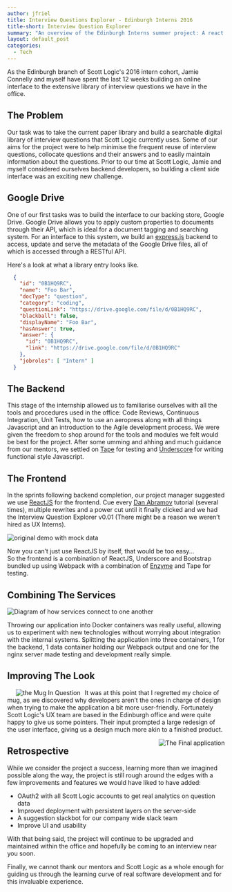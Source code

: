 ```yaml
---
author: jfriel
title: Interview Questions Explorer - Edinburgh Interns 2016
title-short: Interview Question Explorer
summary: "An overview of the Edinburgh Interns summer project: A react application to filter and search interview questions stored on Google Drive"
layout: default_post
categories:
  - Tech
---
```



As the Edinburgh branch of Scott Logic's 2016 intern cohort,
 Jamie Connelly and myself have spent the last 12 weeks building an online interface to the extensive library of interview questions we have in the office.


## The Problem

Our task was to take the current paper library and build a searchable digital library of interview questions that Scott Logic currently uses.
Some of our aims for the project were to help minimise the frequent reuse of interview questions, collocate questions and their answers and to easily maintain information about the questions.
Prior to our time at Scott Logic, Jamie and myself considered ourselves backend developers, so building a client side interface was an exciting new challenge.



## Google Drive

One of our first tasks was to build the interface to our backing store, Google Drive.
Google Drive allows you to apply custom properties to documents through their API,
which is ideal for a document tagging and searching system. For an interface to this system,
we build an [express.js](http://www.expressjs.com) backend to access, update and serve the metadata of the Google Drive files,
all of which is accessed through a RESTful API.


Here's a look at what a library entry looks like.

~~~ json
  {
    "id": "0B1HQ9RC",
    "name": "Foo Bar",
    "docType": "question",
    "category": "coding",
    "questionLink": "https://drive.google.com/file/d/0B1HQ9RC",
    "blackball": false,
    "displayName": "Foo Bar",
    "hasAnswer": true,
    "answer": {
      "id": "0B1HQ9RC",
      "link": "https://drive.google.com/file/d/0B1HQ9RC"
    },
    "jobroles": [ "Intern" ]
  }
~~~


## The Backend

This stage of the internship allowed us to familiarise ourselves with all the tools and procedures used in the office:
 Code Reviews, Continuous Integration, Unit Tests, how to use an aeropress along with all things Javascript and an introduction to the Agile development process.
We were given the freedom to shop around for the tools and modules we felt would be best for the project.
After some umming and ahhing and much guidance from  our mentors,
 we settled on [Tape](https://github.com/substack/tape) for testing
 and [Underscore](http://underscorejs.org/) for writing functional style Javascript.

## The Frontend

In the sprints following backend completion, our project manager suggested we use [ReactJS](https://facebook.github.io/react/) for the frontend.
Cue every [Dan Abramov](https://twitter.com/dan_abramov) tutorial (several times),
multiple rewrites and a power cut until it finally clicked and we had the Interview Question Explorer v0.01
(There might be a reason we weren’t hired as UX Interns).

<img src='{{ site.baseurl }}/jfriel/assets/firstpass.png' alt='original demo with mock data'/>


Now you can’t just use ReactJS by itself, that would be too easy...  
So the frontend is a combination of ReactJS, Underscore and Bootstrap bundled up using Webpack with
a combination of [Enzyme](https://github.com/airbnb/enzyme) and Tape for testing.

## Combining The Services

<img src='{{ site.baseurl }}/jfriel/assets/schema.png' alt='Diagram of how services connect to one another'/>   



  Throwing our application into Docker containers was really useful,
  allowing us to experiment with new technologies without worrying about integration with the internal systems.
  Splitting the application into three containers, 1 for the backend, 1 data container holding our Webpack output and one for the nginx server made testing and development really simple.

## Improving The Look   

<img src='{{ site.baseurl }}/jfriel/assets/css-is-awesome.jpg' alt='the Mug In Question' align='left' hspace="20" style="margin-right: 10px"/>




It was at this point that I regretted my choice of mug,
as we discovered why developers aren’t the ones in charge of design when trying to make the application a bit more user-friendly.
Fortunately Scott Logic's UX team are based in the Edinburgh office and were quite happy to give us some pointers. Their input
prompted a large redesign of the user interface, giving us a design much more akin to a finished product.

<img src='{{ site.baseurl }}/jfriel/assets/final_app.png' alt='The Final application' align='right' style="margin-bottom: 10px"/>   





## Retrospective

  While we consider the project a success, learning more than we imagined possible along the way,
  the project is still rough around the edges with a few improvements and features we would have liked to have added:

<ul>
  <li>OAuth2 with all Scott Logic accounts to get real analytics on question data</li>
  <li>Improved deployment with persistent layers on the server-side</li>
  <li>A suggestion slackbot for our company wide slack team</li>
  <li>Improve UI and usability</li>
</ul>

 With that being said, the project will continue to be upgraded and maintained within the office and hopefully be coming to an interview near you soon.

  Finally, we cannot thank our mentors and Scott Logic as a whole enough for guiding us through the learning curve of real software development and for this invaluable experience.
